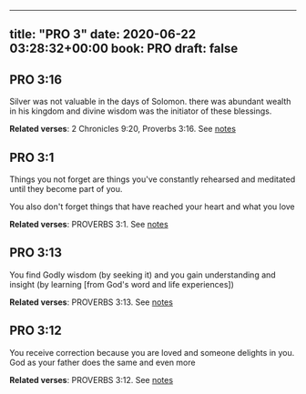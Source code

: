 
---
title: "PRO 3"
date: 2020-06-22 03:28:32+00:00
book: PRO
draft: false
---

## PRO 3:16

Silver was not valuable in the days of Solomon. there was abundant wealth in his kingdom and divine wisdom was the initiator of these blessings.

**Related verses**: 2 Chronicles 9:20, Proverbs 3:16. See [notes](https://my.bible.com/notes/3457301330241773582)


## PRO 3:1

Things you not forget are things you've constantly rehearsed and meditated until they become part of you.

You also don't forget things that have reached your heart and what you love

**Related verses**: PROVERBS 3:1. See [notes](https://my.bible.com/notes/2688310005736399305)


## PRO 3:13

You find Godly wisdom (by seeking it) and you gain understanding and insight (by learning [from God's word and life experiences])

**Related verses**: PROVERBS 3:13. See [notes](https://my.bible.com/notes/2687630817652105733)


## PRO 3:12

You receive correction because you are loved and someone delights in you. God as your father does the same and even more

**Related verses**: PROVERBS 3:12. See [notes](https://my.bible.com/notes/2687629015829438973)

